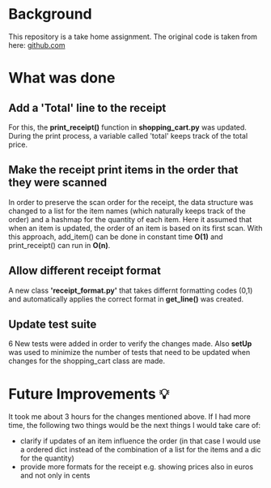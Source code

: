 # Background

This repository is a take home assignment. The original code is taken from here: [github.com](https://github.com/jbanother/shoppingcart)

# What was done

## Add a 'Total' line to the receipt
For this, the **print_receipt()** function in **shopping_cart.py** was updated. During the print process, a variable called 'total' keeps track of the total price.

## Make the receipt print items in the order that they were scanned
In order to preserve the scan order for the receipt, the data structure was changed to a list for the item names (which naturally keeps track of the order) and a hashmap for the quantity of each item. Here it assumed that when an item is updated, the order of an item is based on its first scan. 
With this approach, add_item() can be done in constant time **O(1)** and print_receipt() can run in **O(n)**. 

## Allow different receipt format
A new class **'receipt_format.py'** that takes differnt formatting codes (0,1) and automatically applies the correct format in **get_line()** was created.

## Update test suite
6 New tests were added in order to verify the changes made. Also **setUp** was used to minimize the number of tests that need to be updated when changes for the shopping_cart class are made.

# Future Improvements 💡
It took me about 3 hours for the changes mentioned above. If I had more time, the following two things would be the next things I would take care of:

- clarify if updates of an item influence the order (in that case I would use a ordered dict instead of the combination of a list for the items and a dic for the quantity)
- provide more formats for the receipt e.g. showing prices also in euros and not only in cents


